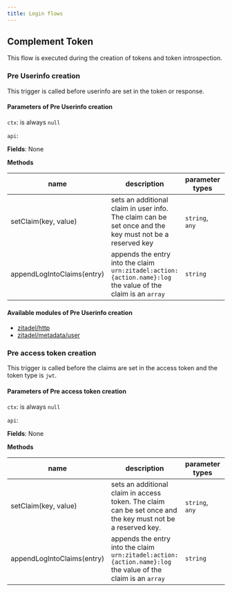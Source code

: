 ```yaml
---
title: Login flows
---
```


## Complement Token

This flow is executed during the creation of tokens and token introspection.

### Pre Userinfo creation

This trigger is called before userinfo are set in the token or response.

#### Parameters of Pre Userinfo creation

`ctx`: is always `null`

`api`:

**Fields**: None

**Methods**

| name | description | parameter types | response |
|---|---|---|---|
| setClaim(key, value) | sets an additional claim in user info. The claim can be set once and the key must not be a reserved key | `string`, `any` | none |
| appendLogIntoClaims(entry) | appends the entry into the claim `urn:zitadel:action:{action.name}:log` the value of the claim is an `array` | `string` | none |

#### Available modules of Pre Userinfo creation

- [zitadel/http](#zitadelhttp)
- [zitadel/metadata/user](#zitadelmetadatauser)

### Pre access token creation

This trigger is called before the claims are set in the access token and the token type is `jwt`.

#### Parameters of Pre access token creation

`ctx`: is always `null`

`api`:

**Fields**: None

**Methods**

| name | description | parameter types | response |
|---|---|---|---|
| setClaim(key, value) | sets an additional claim in access token. The claim can be set once and the key must not be a reserved key. | `string`, `any` | none |
| appendLogIntoClaims(entry) | appends the entry into the claim `urn:zitadel:action:{action.name}:log` the value of the claim is an `array` | `string` | none |